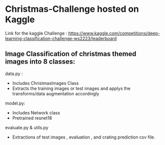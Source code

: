 # Christmas-Challenge hosted on Kaggle 

Link for the kaggle Challenge : https://www.kaggle.com/competitions/deep-learning-classification-challenge-ws2223/leaderboard

## Image Classification of christmas themed images into 8 classes: 



data.py : 
- Includes ChristmasImages Class
- Extracts the training images or test images and applys the transforms/data augmentation accordingly

model.py:
- Includes Network class
- Pretrained resnet18

evaluate.py & utils.py
- Extractions of test images , evaluation , and crating prediction csv file.

